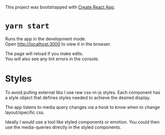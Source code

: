 This project was bootstrapped with [Create React App](https://github.com/facebook/create-react-app).

# `yarn start`

Runs the app in the development mode.<br />
Open [http://localhost:3000](http://localhost:3000) to view it in the browser.

The page will reload if you make edits.<br />
You will also see any lint errors in the console.

# Styles

To avoid pulling external libs I use raw css-in-js styles.
Each component has a style object that defines styles
needed to achieve the desired display.

The app listens to media query changes via a hook to
know when to change layout/specific css.

Ideally I would use a tool like styled components or emotion.
You could then use the media-queries directly in the
styled components.
